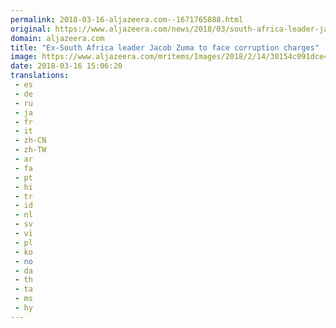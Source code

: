 ```yaml
---
permalink: 2018-03-16-aljazeera.com--1671765888.html
original: https://www.aljazeera.com/news/2018/03/south-africa-leader-jacob-zuma-face-corruption-charges-180316135624229.html
domain: aljazeera.com
title: "Ex-South Africa leader Jacob Zuma to face corruption charges"
image: https://www.aljazeera.com/mritems/Images/2018/2/14/30154c091dce459ca06d78b3d0368419_18.jpg
date: 2018-03-16 15:06:20
translations: 
 - es
 - de
 - ru
 - ja
 - fr
 - it
 - zh-CN
 - zh-TW
 - ar
 - fa
 - pt
 - hi
 - tr
 - id
 - nl
 - sv
 - vi
 - pl
 - ko
 - no
 - da
 - th
 - ta
 - ms
 - hy
---
```


